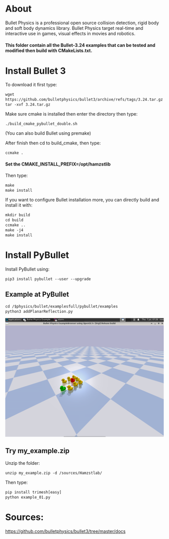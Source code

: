 # About
Bullet Physics is a professional open source collision detection, rigid body and soft body dynamics library. Bullet Physics target real-time and interactive  use in games, visual effects in movies and robotics.

#### This folder contain all the Bullet-3.24 examples that can be tested and modified then build with CMakeLists.txt.

# Install Bullet 3
To download it first type:
```
wget https://github.com/bulletphysics/bullet3/archive/refs/tags/3.24.tar.gz
tar -xvf 3.24.tar.gz
```
Make sure cmake is installed then enter the directory then type:
```
./build_cmake_pybullet_double.sh
```
(You can also build Bullet using premake)

After finish then cd to build_cmake, then type:
```
ccmake .
```
#### Set the CMAKE_INSTALL_PREFIX=/opt/hamzstlib

Then type:
```
make
make install
```  

If you want to configure Bullet installation more, you can directly build and install it with:

```
mkdir build
cd build
ccmake ..
make -j4
make install
```

# Install PyBullet
Install PyBullet using:
```
pip3 install pybullet --user --upgrade
```

## Example at PyBullet

```
cd /$physics/bullet/examplesfull/pybullet/examples
python3 addPlanarReflection.py
```

![ducks](https://github.com/glanzkaiser/glanzshamzs/blob/main/Robotics/images/ducks.png)

## Try my_example.zip

Unzip the folder:
```
unzip my_example.zip -d /sources/Hamzstlab/
```

Then type:
```
pip install trimesh[easy]
python example_01.py
```

# Sources:

https://github.com/bulletphysics/bullet3/tree/master/docs

